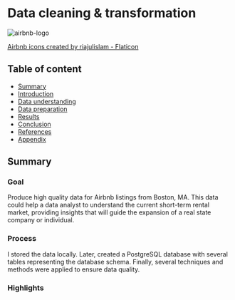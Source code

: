 # Data cleaning & transformation

![airbnb-logo](https://i.ibb.co/h9RwFNk/airbnb.png)

<a href="https://www.flaticon.com/free-icons/airbnb" title="airbnb icons">Airbnb icons created by riajulislam - Flaticon</a>

## **Table of content**

- [Summary](#summary)
- [Introduction](#introduction)
- [Data understanding](#data-understanding)
- [Data preparation](#data-preparation)
- [Results](#results)
- [Conclusion](#conclusion)
- [References](#references)
- [Appendix](#appendix)

<a id='summary'></a>
## **Summary**

### **Goal**

Produce high quality data for Airbnb listings from Boston, MA. This data could help a data analyst to understand the current short-term rental market, providing insights that will guide the expansion of a real state company or individual.

### **Process**

I stored the data locally. Later, created a PostgreSQL database with several tables representing the database schema. Finally, several techniques and methods were applied to ensure data quality.

### **Highlights**
